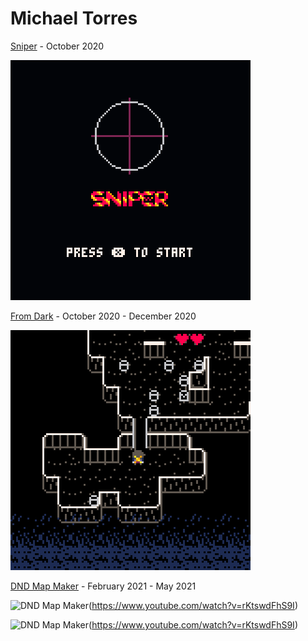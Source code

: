 # Michael Torres

[Sniper](/Sniper/sniper.html) - October 2020

![Sniper Preview](/Sniper/SniperPreview.gif)

[From Dark](/Fromdark/fromdarkp2.html) - October 2020 - December 2020

![From Dark](/Fromdark/fromdarkp2.gif)

[DND Map Maker](https://github.com/TheJMaster28/DND-DM-Map-Maker) - February 2021 - May 2021

![DND Map Maker](/DND-DM-Map-Maker/DNDMapMaker1.png)(https://www.youtube.com/watch?v=rKtswdFhS9I)

![DND Map Maker](/DND-DM-Map-Maker/DNDMapMaker2.png)(https://www.youtube.com/watch?v=rKtswdFhS9I)
